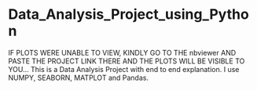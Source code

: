 # Data_Analysis_Project_using_Python
IF PLOTS WERE UNABLE TO VIEW, KINDLY GO TO THE nbviewer AND PASTE THE PROJECT LINK THERE AND THE PLOTS WILL BE VISIBLE TO YOU...
This is a Data Analysis Project with end to end explanation.
I use NUMPY, SEABORN, MATPLOT and Pandas. 

